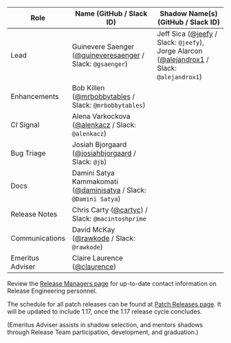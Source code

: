 | **Role** | **Name** (**GitHub / Slack ID**)  | **Shadow Name(s) (GitHub / Slack ID)** |
| ------ | ------ | ------ |
| Lead |  Guinevere Saenger ([@guineveresaenger](https://github.com/guineveresaenger) / Slack: `@gsaenger`) | Jeff Sica ([@jeefy](https://github.com/jeefy) / Slack: `@jeefy`), Jorge Alarcon ([@alejandrox1](https://github.com/alejandrox1) / Slack: `@alejandrox1`) |
| Enhancements | Bob Killen ([@mrbobbytables](https://github.com/mrbobbytables) / Slack: `@mrbobbytables`) |  |
| CI Signal | Alena Varkockova ([@alenkacz](https://github.com/alenkacz) / Slack: `@alenkacz`) | |
| Bug Triage | Josiah Bjorgaard ([@josiahbjorgaard](https://github.com/josiahbjorgaard) / Slack: `@jb`) |  |
| Docs | Damini Satya Kammakomati ([@daminisatya](https://github.com/daminisatya) / Slack: `@Damini Satya`) |  |
| Release Notes | Chris Carty ([@cartyc](https://github.com/cartyc)) / Slack: `@macintoshprime` |  |
| Communications | David McKay ([@rawkode](https://github.com/rawkode) / Slack: `@rawkode`) |  |
| Emeritus Adviser | Claire Laurence ([@claurence](https://github.com/claurence)) |  |

Review the [Release Managers page](/release-managers.md) for up-to-date contact information on Release Engineering personnel.

The schedule for all patch releases can be found at [Patch Releases page](/releases/patch-releases.md). It will be updated to include 1.17, once the 1.17 release cycle concludes.

(Emeritus Adviser assists in shadow selection, and mentors shadows through Release Team participation, development, and graduation.)
